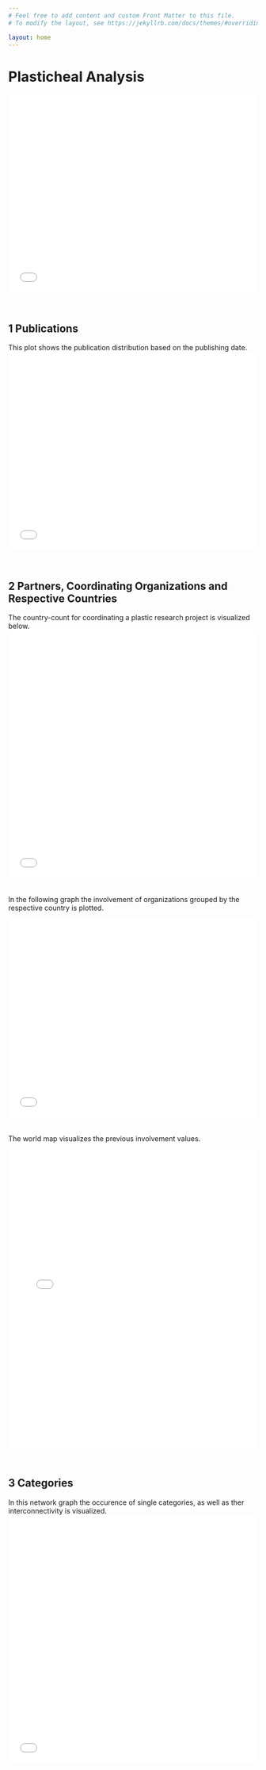 ```yaml
---
# Feel free to add content and custom Front Matter to this file.
# To modify the layout, see https://jekyllrb.com/docs/themes/#overriding-theme-defaults

layout: home
---
```


<h1>Plasticheal Analysis</h1>

<iframe src="OUTPUT/project_summary.html" width="100%" height="400" style="border:none; margin-bottom: 30px;"></iframe>

<h2>1 Publications</h2>
This plot shows the publication distribution based on the publishing date.
<iframe src="OUTPUT/Publications_per_Year.html" width="100%" height="400" style="border:none; margin-bottom: 30px;"></iframe>


<h2>2 Partners, Coordinating Organizations and Respective Countries</h2>
The country-count for coordinating a plastic research project is visualized below.
<iframe src="OUTPUT/Coordinating_Country_Counts.html" width="100%" height="500" style="border:none; margin-bottom: 20px;"></iframe>

In the following graph the involvement of organizations grouped by the respective country is plotted.
<iframe src="OUTPUT/bar_chart_company_involvement.html" width="100%" height="400" style="border:none; margin-bottom: 20px;"></iframe>

The world map visualizes the previous involvement values.
<iframe src="OUTPUT/world_map_company_involvement.html" width="100%" height="600" style="border:none; margin-bottom: 30px;"></iframe>

<h2>3 Categories</h2>
In this network graph the occurence of single categories, as well as ther interconnectivity is visualized.
<iframe src="OUTPUT/network_graph_of_plastic_projects_categories.html" width="100%" height="500" style="border:none; margin-bottom: 20px;"></iframe>